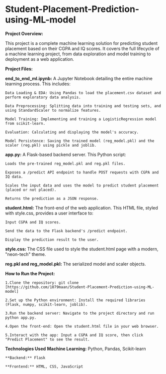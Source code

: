 # Student-Placement-Prediction-using-ML-model

****Project Overview:****

This project is a complete machine learning solution for predicting student placement based on their CGPA and IQ scores. It covers the full lifecycle of a machine learning project, from data exploration and model training to deployment as a web application.

****Project Files:****

**end_to_end_ml.ipynb:** A Jupyter Notebook detailing the entire machine learning process. This includes:

    Data Loading & EDA: Using Pandas to load the placement.csv dataset and perform exploratory data analysis.
    
    Data Preprocessing: Splitting data into training and testing sets, and using StandardScaler to normalize features.
    
    Model Training: Implementing and training a LogisticRegression model from scikit-learn.
    
    Evaluation: Calculating and displaying the model's accuracy.
    
    Model Persistence: Saving the trained model (reg_model.pkl) and the scaler (reg.pkl) using pickle and joblib.

**app.py:** A Flask-based backend server. This Python script:

    Loads the pre-trained reg_model.pkl and reg.pkl files.

    Exposes a /predict API endpoint to handle POST requests with CGPA and IQ data.

    Scales the input data and uses the model to predict student placement (placed or not placed).

    Returns the prediction as a JSON response.

**student.html:** The front-end of the web application. This HTML file, styled with style.css, provides a user interface to:

    Input CGPA and IQ scores.

    Send the data to the Flask backend's /predict endpoint.

    Display the prediction result to the user.

**style.css:** The CSS file used to style the student.html page with a modern, "neon-tech" theme.

**reg.pkl and reg_model.pkl:** The serialized model and scaler objects.

****How to Run the Project:****

    1.Clone the repository: git clone [https://github.com/1079maan/Student-Placement-Prediction-using-ML-model]
    
    2.Set up the Python environment: Install the required libraries (Flask, numpy, scikit-learn, joblib).
    
    3.Run the backend server: Navigate to the project directory and run python app.py.
    
    4.Open the front-end: Open the student.html file in your web browser.
    
    5.Interact with the app: Input a CGPA and IQ score, then click "Predict Placement" to see the result.

****Technologies Used****
    **Machine Learning:** Python, Pandas, Scikit-learn
    
    **Backend:** Flask
    
    **Frontend:** HTML, CSS, JavaScript
